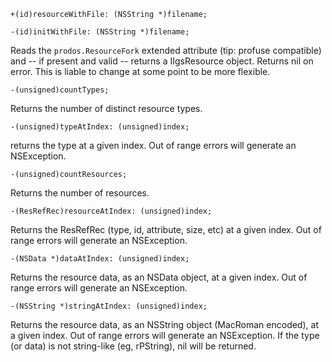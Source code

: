 
```
+(id)resourceWithFile: (NSString *)filename;
```

```
-(id)initWithFile: (NSString *)filename;
```

Reads the `prodos.ResourceFork` extended attribute (tip: profuse compatible) and -- if present and valid -- returns a IIgsResource object.  Returns nil on error.  This is liable to change at some point to be more flexible.



```
-(unsigned)countTypes;
```

Returns the number of distinct resource types.

```
-(unsigned)typeAtIndex: (unsigned)index;
```

returns the type at a given index.  Out of range errors will generate an NSException.


```
-(unsigned)countResources;
```

Returns the number of resources.

```
-(ResRefRec)resourceAtIndex: (unsigned)index;
```

Returns the ResRefRec (type, id, attribute, size, etc) at a given index.  Out of range errors will generate an NSException.

```
-(NSData *)dataAtIndex: (unsigned)index;
```

Returns the resource data, as an NSData object,  at a given index.  Out of range errors will generate an NSException.


```
-(NSString *)stringAtIndex: (unsigned)index;
```

Returns the resource data, as an NSString object (MacRoman encoded),  at a given index.  Out of range errors will generate an NSException.  If the type (or data) is not string-like (eg, rPString), nil will be returned.

